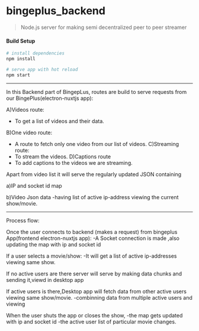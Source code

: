 # bingeplus_backend

> Node.js server for making semi decentralized peer to peer streamer

#### Build Setup

``` bash
# install dependencies
npm install

# serve app with hot reload
npm start

```

---

In this Backend part of BingepLus, routes are build to serve requests from our BingePlus(electron-nuxtjs app):

A)Videos route:
- To get a list of videos and their data.
 
B)One video route:
- A route to fetch only one video from our list of videos.
C)Streaming route:
- To stream the videos.
D)Captions route 
- To add captions to the videos we are streaming.

Apart from video list it will serve the regularly updated JSON containing 

a)IP and socket id map

b)Video Json data
-having list of active ip-address viewing the current show/movie.

---------------------------

Process flow:

Once the user connects to backend (makes a request) from bingeplus App(frontend electron-nuxtjs app):
-A Socket connection is made ,also updating the map with ip and socket id

If a user selects a movie/show:
-It will get a list of active ip-addresses viewing same show.

If no active users are there server will serve by making data chunks and sending it,viewd in desktop app

If active users is there,Desktop app will fetch data from other active users viewing same show/movie.
-combinning data from multiple active users and viewing

When the user shuts the app or closes the show,
-the map gets updated with ip and socket id
-the active user list of particular movie changes.
